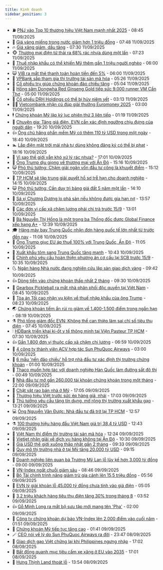 ```yaml
---
title: Kinh doanh
sidebar_position: 3
---
```


<!-- vnexpress-kinh-doanh:START -->
- ⛽️ [PNJ vào Top 10 thương hiệu Việt Nam mạnh nhất 2025](https://vnexpress.net/pnj-vao-top-10-thuong-hieu-viet-nam-manh-nhat-2025-4937928.html) - 08:45 11/09/2025
- 🐲 [Giá vàng miếng trong nước giảm hơn 1 triệu đồng](https://vnexpress.net/gia-vang-moi-nhat-hom-nay-ngay-11-9-4937902.html) - 07:48 11/09/2025
- 🔥 [Giá xăng giảm, dầu tăng](https://vnexpress.net/gia-xang-giam-dau-tang-4937867.html) - 07:30 11/09/2025
- 🐵 [Thương mại điện tử thải ra 68% rác nhựa dùng một lần](https://vnexpress.net/thuong-mai-dien-tu-thai-ra-68-rac-nhua-dung-mot-lan-4937804.html) - 07:23 11/09/2025
- 🦅 [Thuế nhập khẩu có thể khiến Mỹ thêm gần 1 triệu người nghèo](https://vnexpress.net/thue-nhap-khau-co-the-khien-my-them-gan-1-trieu-nguoi-ngheo-4937762.html) - 06:00 11/09/2025
- 😺 [VIB ra mắt thẻ thanh toán hoàn tiền đến 5%](https://vnexpress.net/vib-ra-mat-the-thanh-toan-hoan-tien-den-5-4937821.html) - 06:00 11/09/2025
- 🤩 [VPBank sắp tham gia thị trường tài sản mã hóa](https://vnexpress.net/vpbank-sap-tham-gia-thi-truong-tai-san-ma-hoa-4937780.html) - 05:26 11/09/2025
- 🌮 [Cổ phiếu trụ giúp chứng khoán đảo chiều tăng](https://vnexpress.net/chung-khoan-hom-nay-11-9-4937836.html) - 05:04 11/09/2025
- 🧰 [Hồng sâm Dongwha Red Ginseng Gold tiếp sức 9.000 runner VM Cần Thơ](https://vnexpress.net/hong-sam-dongwha-red-ginseng-gold-tiep-suc-9-000-runner-vm-can-tho-4937407.html) - 05:00 11/09/2025
- 🤔 [Cổ phiếu DRH Holdings có thể bị hủy niêm yết](https://vnexpress.net/co-phieu-drh-holdings-co-the-bi-huy-niem-yet-4937704.html) - 03:13 11/09/2025
- 🧑‍💻 [Vietcombank nhận cú đúp giải thưởng Euromoney 2025](https://vnexpress.net/vietcombank-nhan-cu-dup-giai-thuong-euromoney-2025-4937726.html) - 03:00 11/09/2025
- 🕴 [Chứng khoán Mỹ lập kỷ lục phiên thứ 3 liên tiếp](https://vnexpress.net/chung-khoan-my-lap-ky-luc-phien-thu-3-lien-tiep-4937661.html) - 01:19 11/09/2025
- 🦩 [Chuyên gia: Tăng giá điện, EVN cần xác định ngưỡng chịu đựng của người dân](https://vnexpress.net/chuyen-gia-tang-gia-dien-evn-can-xac-dinh-nguong-chiu-dung-cua-nguoi-dan-4937637.html) - 19:20 10/09/2025
- 👍 [Ông chủ hãng phần mềm Mỹ có thêm 110 tỷ USD trong một ngày](https://vnexpress.net/ong-chu-hang-phan-mem-my-co-them-110-ty-usd-trong-mot-ngay-4937635.html) - 18:40 10/09/2025
- 🏊 [Lắp điện mặt trời mái nhà tự dùng không đăng ký có thể bị phạt](https://vnexpress.net/lap-dien-mat-troi-mai-nha-tu-dung-khong-dang-ky-co-the-bi-phat-4937638.html) - 18:16 10/09/2025
- 🤡 [Vì sao thế giới vẫn khó xử lý rác nhựa?](https://vnexpress.net/vi-sao-the-gioi-van-kho-xu-ly-rac-nhua-4935906.html) - 17:01 10/09/2025
- 👀 [Ông Trump dịu giọng về thương mại với Ấn Độ](https://vnexpress.net/ong-trump-diu-giong-ve-thuong-mai-voi-an-do-4937610.html) - 15:16 10/09/2025
- 😺 [Phó thủ tướng: Chậm giải ngân vốn đầu tư công là khuyết điểm](https://vnexpress.net/pho-thu-tuong-cham-giai-ngan-von-dau-tu-cong-la-khuyet-diem-4937600.html) - 15:12 10/09/2025
- 🦣 [TP HCM sẽ tập trung giải quyết hồ sơ trễ hạn cho doanh nghiệp](https://vnexpress.net/tp-hcm-se-tap-trung-giai-quyet-ho-so-tre-han-cho-doanh-nghiep-4937602.html) - 14:15 10/09/2025
- 😺 [Phó thủ tướng: Cần duy trì bảng giá đất 5 năm một lần](https://vnexpress.net/pho-thu-tuong-can-duy-tri-bang-gia-dat-5-nam-mot-lan-4937604.html) - 14:10 10/09/2025
- 💼 [Sá xị Chương Dương lo phá sản nếu không được gia hạn nợ](https://vnexpress.net/sa-xi-chuong-duong-lo-pha-san-neu-khong-duoc-gia-han-no-4937579.html) - 13:57 10/09/2025
- 🤗 [Các đơn vị cấp xã chậm lương phải chi trả trước 15/9](https://vnexpress.net/cac-don-vi-cap-xa-cham-luong-phai-chi-tra-truoc-15-9-4937592.html) - 13:01 10/09/2025
- 👀 [Bà Nguyễn Thị Hồng là một trong ba Thống đốc được Global Finance xếp hạng A+](https://vnexpress.net/ba-nguyen-thi-hong-la-mot-trong-ba-thong-doc-duoc-global-finance-xep-hang-a-4937575.html) - 12:39 10/09/2025
- 🎓 [Hãng máy bay Trung Quốc nhận đơn hàng quốc tế lớn nhất từ trước đến nay](https://vnexpress.net/hang-may-bay-trung-quoc-nhan-don-hang-quoc-te-lon-nhat-tu-truoc-den-nay-4937567.html) - 11:08 10/09/2025
- 🗽 [Ông Trump giục EU áp thuế 100% với Trung Quốc, Ấn Độ](https://vnexpress.net/ong-trump-giuc-eu-ap-thue-100-voi-trung-quoc-an-do-4937475.html) - 11:05 10/09/2025
- 🚀 [Xuất khẩu tôm sang Trung Quốc tăng mạnh](https://vnexpress.net/xuat-khau-tom-sang-trung-quoc-tang-manh-4937397.html) - 10:43 10/09/2025
- 🤗 [Chính phủ yêu cầu hoàn thiện phương án cơ cấu lại SCB trước 15/9](https://vnexpress.net/chinh-phu-yeu-cau-hoan-thien-phuong-an-co-cau-lai-scb-truoc-15-9-4937553.html) - 10:35 10/09/2025
- 🌜 [Ngân hàng Nhà nước đang nghiên cứu lập sàn giao dịch vàng](https://vnexpress.net/ngan-hang-nha-nuoc-dang-nghien-cuu-lap-san-giao-dich-vang-4937483.html) - 09:42 10/09/2025
- 👍 [Dòng tiền vào chứng khoán thấp nhất 2 tháng](https://vnexpress.net/dong-tien-vao-chung-khoan-thap-nhat-2-thang-4937526.html) - 09:30 10/09/2025
- 🤖 [Gearbox Pickleball ra mắt nhà phân phối độc quyền tại Việt Nam](https://vnexpress.net/gearbox-pickleball-ra-mat-nha-phan-phoi-doc-quyen-tai-viet-nam-4936308.html) - 08:45 10/09/2025
- 🫣 [Tòa án Tối cao nhận vụ kiện về thuế nhập khẩu của ông Trump](https://vnexpress.net/toa-an-toi-cao-nhan-vu-kien-ve-thue-nhap-khau-cua-ong-trump-4937437.html) - 08:23 10/09/2025
- 🌏 [Chứng khoán tiềm ẩn rủi ro giảm về 1.400-1.500 điểm trong ngắn hạn](https://vnexpress.net/chung-khoan-tiem-an-rui-ro-giam-ve-1-400-1-500-diem-trong-ngan-han-4937423.html) - 08:19 10/09/2025
- ⚗️ [Phó tổng giám đốc EVN: Không thể can thiệp làm sai chỉ số tiêu thụ điện](https://vnexpress.net/pho-tong-giam-doc-evn-khong-the-can-thiep-lam-sai-chi-so-tieu-thu-dien-4937434.html) - 07:45 10/09/2025
- 🕯 [HDBank triển khai ki-ốt y tế thông minh tại Viện Pasteur TP HCM](https://vnexpress.net/hdbank-trien-khai-ki-ot-y-te-thong-minh-tai-vien-pasteur-tp-hcm-4937448.html) - 07:30 10/09/2025
- 👍 [Gần 1.800 đơn vị thuộc cấp xã chậm chi lương](https://vnexpress.net/gan-1-800-don-vi-thuoc-cap-xa-cham-chi-luong-4937416.html) - 06:59 10/09/2025
- 🤠 [4 công ty thành viên ACV hợp tác Sun PhuQuoc Airways](https://vnexpress.net/4-cong-ty-thanh-vien-acv-hop-tac-sun-phuquoc-airways-4937289.html) - 03:00 10/09/2025
- 🌊 [6 mẫu &#39;nến đảo chiều&#39; hỗ trợ nhà đầu tư xác định thị trường chứng khoán](https://vnexpress.net/6-mau-nen-dao-chieu-ho-tro-nha-dau-tu-xac-dinh-thi-truong-chung-khoan-4936748.html) - 01:00 10/09/2025
- 🌈 [Thaco muốn hợp tác với doanh nghiệp Hàn Quốc làm đường sắt đô thị](https://vnexpress.net/thaco-muon-hop-tac-voi-doanh-nghiep-han-quoc-lam-duong-sat-do-thi-4937182.html) - 00:49 10/09/2025
- 🥳 [Nhà đầu tư mở gần 260.000 tài khoản chứng khoán trong một tháng](https://vnexpress.net/nha-dau-tu-mo-gan-260-000-tai-khoan-chung-khoan-trong-mot-thang-4937130.html) - 22:00 09/09/2025
- 🐻 [Chật vật rao bán nhà ở Mỹ](https://vnexpress.net/chat-vat-rao-ban-nha-o-my-4937015.html) - 17:05 09/09/2025
- 💫 [Thương hiệu Việt trước sức ép hàng giả, nhái](https://vnexpress.net/thuong-hieu-viet-truoc-suc-ep-hang-gia-nhai-4937040.html) - 17:03 09/09/2025
- 🤩 [Thủ tướng yêu cầu tăng tín dụng, mở rộng thị trường xuất khẩu gạo](https://vnexpress.net/thu-tuong-yeu-cau-tang-tin-dung-mo-rong-thi-truong-xuat-khau-gao-4937163.html) - 13:21 09/09/2025
- 💻 [Ông Nguyễn Văn Được: Nhà đầu tư đã trở lại TP HCM](https://vnexpress.net/ong-nguyen-van-duoc-nha-dau-tu-da-tro-lai-tp-hcm-4937144.html) - 12:57 09/09/2025
- ⚗️ [100 thương hiệu hàng đầu Việt Nam giá trị 38,4 tỷ USD](https://vnexpress.net/100-thuong-hieu-hang-dau-viet-nam-gia-tri-38-4-ty-usd-4937109.html) - 12:43 09/09/2025
- 🌈 [Việt Nam thí điểm thị trường tài sản mã hóa](https://vnexpress.net/viet-nam-thi-diem-thi-truong-tai-san-ma-hoa-4937159.html) - 12:24 09/09/2025
- 🌝 [Vietjet nhận giải về dịch vụ hàng không tại Ấn Độ](https://vnexpress.net/vietjet-nhan-giai-ve-dich-vu-hang-khong-tai-an-do-4937080.html) - 10:30 09/09/2025
- 🥸 [Giá USD thế giới xuống thấp nhất gần 2 tháng](https://vnexpress.net/gia-usd-the-gioi-xuong-thap-nhat-gan-2-thang-4937038.html) - 09:33 09/09/2025
- 🦆 [Quy mô thị trường nhà ở tại Mỹ tăng 20.000 tỷ USD](https://vnexpress.net/quy-mo-thi-truong-nha-o-tai-my-tang-20-000-ty-usd-4936873.html) - 09:15 09/09/2025
- 🌋 [Doanh nghiệp liên quan bà Trương Mỹ Lan lỗ lũy kế hơn 3.000 tỷ đồng](https://vnexpress.net/doanh-nghiep-lien-quan-ba-truong-my-lan-lo-luy-ke-hon-3-000-ty-dong-4936993.html) - 09:00 09/09/2025
- 🦍 [VN-Index ngắt chuỗi giảm sâu](https://vnexpress.net/vn-index-ngat-chuoi-giam-sau-4937058.html) - 08:46 09/09/2025
- 🤔 [Bộ Tài chính trình nâng giảm trừ gia cảnh lên 15,5 triệu đồng](https://vnexpress.net/bo-tai-chinh-trinh-nang-giam-tru-gia-canh-len-15-5-trieu-dong-4936932.html) - 05:56 09/09/2025
- 🧰 [EVN lý giải khoản lỗ 45.000 tỷ đồng chưa tính vào giá điện](https://vnexpress.net/evn-ly-giai-khoan-lo-45-000-ty-dong-chua-tinh-vao-gia-dien-4936867.html) - 05:05 09/09/2025
- 🌝 [3,2 triệu khách hàng tiêu thụ điện tăng 30% trong tháng 8](https://vnexpress.net/3-2-trieu-khach-hang-tieu-thu-dien-tang-30-trong-thang-8-4936826.html) - 03:52 09/09/2025
- 👍 [Gỗ Minh Long ra mắt bộ sưu tập mới mang tên &#39;Pha&#39;](https://vnexpress.net/go-minh-long-ra-mat-bo-suu-tap-moi-mang-ten-pha-4936480.html) - 02:00 09/09/2025
- 🗽 [Công ty chứng khoán dự báo VN-Index lên 2.000 điểm vào cuối năm](https://vnexpress.net/cong-ty-chung-khoan-du-bao-vn-index-len-2-000-diem-vao-cuoi-nam-4936421.html) - 01:51 09/09/2025
- 🐎 [Chứng khoán Mỹ tiếp tục tăng cao](https://vnexpress.net/chung-khoan-my-tang-tiep-4936753.html) - 01:41 09/09/2025
- 🪄 [CEO nói về lý do Sun PhuQuoc Airways ra đời](https://vnexpress.net/ceo-noi-ve-ly-do-sun-phuquoc-airways-ra-doi-4936692.html) - 23:47 08/09/2025
- 🎊 [Giao dịch gạo Việt chững lại khi Philippines ngưng nhập](https://vnexpress.net/giao-dich-gao-viet-chung-lai-khi-philippines-ngung-nhap-4936562.html) - 17:02 08/09/2025
- 🗽 [Bất đồng quanh mục tiêu cấm xe xăng ở EU vào 2035](https://vnexpress.net/bat-dong-quanh-muc-tieu-cam-xe-xang-o-eu-vao-2035-4936549.html) - 17:01 08/09/2025
- 🦩 [Hưng Thịnh Land thoát lỗ](https://vnexpress.net/hung-thinh-land-thoat-lo-4936628.html) - 13:54 08/09/2025<!-- vnexpress-kinh-doanh:END -->
